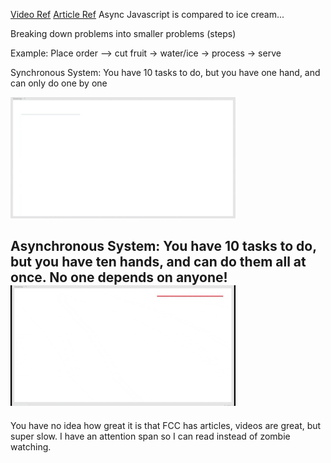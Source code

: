 [Video Ref](https://www.youtube.com/watch?v=ZYb_ZU8LNxs)
[Article Ref](https://www.freecodecamp.org/news/javascript-async-await-tutorial-learn-callbacks-promises-async-await-by-making-icecream/)
Async Javascript is compared to ice cream...

Breaking down problems into smaller problems (steps)

Example:
Place order --> cut fruit -> water/ice -> process -> serve

Synchronous System:
You have 10 tasks to do, but you have one hand, and can only do one by one


<img src="../git_images/synchro.gif" alt="Syncho Summon" width="360"/>

Asynchronous System:
You have 10 tasks to do, but you have ten hands, and can do them all at once. No one depends on anyone!
<img src="../git_images/asynchro.gif" alt="A synchro summon" width="360"/>
-----
You have no idea how great it is that FCC has articles, videos are great, but super slow. I have an attention span so I can read instead of zombie watching.

